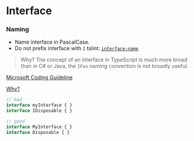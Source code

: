 # Interface

### Naming
- Name interface in PascalCase.
- Do not prefix interface with `I` tslint: [`interface-name`](tslint.md#interface-name-native)

> Why? The concept of an interface in TypeScript is much more broad than in C# or Java, the `IFoo` naming convention is not broadly useful.

[Microsoft Coding Guideline](https://github.com/Microsoft/TypeScript/wiki/Coding-guidelines)

[Why?](https://github.com/Microsoft/TypeScript-Handbook/blob/4439d3101283adb38dabb2a4c39726986d6bbcb2/pages/Writing%20Definition%20Files.md#naming-conventions)

```ts
// bad
interface myInterface { }
interface IDisposable { }

// good
interface MyInterface { }
interface Disposable { }
```
